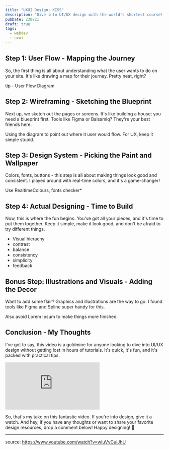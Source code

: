 ```yaml
---
title: "UXUI Design: KISS"
description: "Dive into UI/UX design with the world's shortest course! Learn user flow, wireframing, design systems, and more in just minutes. 🎨 #webdesign #quickguide"
pubDate: 230821
draft: true
tags:
  - webdev
  - uxui
---
```


## Step 1: User Flow - Mapping the Journey

So, the first thing is all about understanding what the user wants to do on your site. It's like drawing a map for their journey. Pretty neat, right?

tip - User Flow Diagram

## Step 2: Wireframing - Sketching the Blueprint

Next up, we sketch out the pages or screens. It's like building a house; you need a blueprint first. Tools like Figma or Balsamiq? They're your best friends here.

Using the diagram to point out where it user would flow. For UX, keep it simple stupid.

## Step 3: Design System - Picking the Paint and Wallpaper

Colors, fonts, buttons - this step is all about making things look good and consistent. I played around with real-time colors, and it's a game-changer!

Use RealtimeColours, fonts checker*

## Step 4: Actual Designing - Time to Build

Now, this is where the fun begins. You've got all your pieces, and it's time to put them together. Keep it simple, make it look good, and don't be afraid to try different things.
+ Visual hierachy
+ contrast
+ balance
+ consistency
+ simplicity
+ feedback

## Bonus Step: Illustrations and Visuals - Adding the Decor

Want to add some flair? Graphics and illustrations are the way to go. I found tools like Figma and Spline super handy for this.

Also avoid Lorem Ipsum to make things more finished.

## Conclusion - My Thoughts

I've got to say, this video is a goldmine for anyone looking to dive into UI/UX design without getting lost in hours of tutorials. It's quick, it's fun, and it's packed with practical tips.

<iframe src="https://www.youtube.com/embed/wIuVvCuiJhU" frameborder="0" allow="accelerometer; autoplay; clipboard-write; encrypted-media; gyroscope; picture-in-picture" allowfullscreen></iframe>

So, that's my take on this fantastic video. If you're into design, give it a watch. And hey, if you have any thoughts or want to share your favorite design resources, drop a comment below! Happy designing! 🎨

---
source: https://www.youtube.com/watch?v=wIuVvCuiJhU